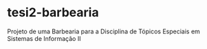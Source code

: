 # tesi2-barbearia
Projeto de uma Barbearia para a Disciplina de Tópicos Especiais em Sistemas de Informação II
